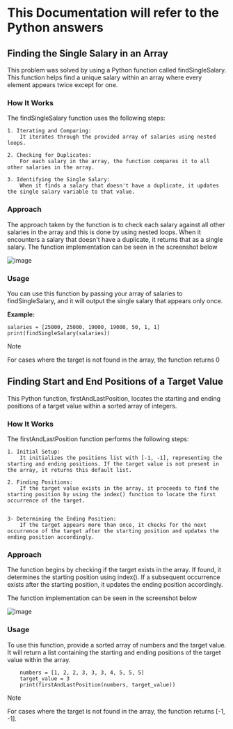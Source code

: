 # **This Documentation will refer to the Python answers**

## **Finding the Single Salary in an Array**

This problem was solved by using a Python function called findSingleSalary. This function helps find a unique salary within an array where every element appears twice except for one.

### **How It Works**
The findSingleSalary function uses the following steps:

    1. Iterating and Comparing: 
        It iterates through the provided array of salaries using nested loops.
        
    2. Checking for Duplicates: 
        For each salary in the array, the function compares it to all other salaries in the array.
        
    3. Identifying the Single Salary: 
        When it finds a salary that doesn't have a duplicate, it updates the single salary variable to that value.
        
### Approach
The approach taken by the function is to check each salary against all other salaries in the array and this is done by using nested loops. When it encounters a salary that doesn't have a duplicate, it returns that as a single salary. 
The function implementation can be seen in the screenshot below


![image](https://github.com/juniorhoza/testSolutions/assets/40476836/f315c077-360e-46ef-a8d8-ac3d74f64487)


### **Usage**
You can use this function by passing your array of salaries to findSingleSalary, and it will output the single salary that appears only once.

**Example:**

    salaries = [25000, 25000, 19000, 19000, 50, 1, 1]
    print(findSingleSalary(salaries))
> [!NOTE]
>  For cases where the target is not found in the array, the function returns 0


 ## **Finding Start and End Positions of a Target Value**

This Python function, firstAndLastPosition, locates the starting and ending positions of a target value within a sorted array of integers.

### **How It Works**
The firstAndLastPosition function performs the following steps:

    1. Initial Setup: 
        It initializes the positions list with [-1, -1], representing the starting and ending positions. If the target value is not present in the array, it returns this default list.
        
    2. Finding Positions: 
        If the target value exists in the array, it proceeds to find the starting position by using the index() function to locate the first occurrence of the target.
        

    3- Determining the Ending Position: 
        If the target appears more than once, it checks for the next occurrence of the target after the starting position and updates the ending position accordingly.

### **Approach**

The function begins by checking if the target exists in the array. If found, it determines the starting position using index(). If a subsequent occurrence exists after the starting position, it updates the ending position accordingly.

The function implementation can be seen in the screenshot below

![image](https://github.com/juniorhoza/testSolutions/assets/40476836/3144212e-98a7-425f-8784-628f8a44a173)


### **Usage**

To use this function, provide a sorted array of numbers and the target value. It will return a list containing the starting and ending positions of the target value within the array.


        numbers = [1, 2, 2, 3, 3, 3, 4, 5, 5, 5]
        target_value = 3
        print(firstAndLastPosition(numbers, target_value))
        
> [!NOTE]
>  For cases where the target is not found in the array, the function returns [-1, -1].
